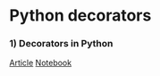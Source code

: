 # Python decorators

### 1) Decorators in Python
[Article](https://jayashree8.medium.com/decorators-in-python-10ec57cff6be)
[Notebook](https://github.com/jayashree8/Python_guide/blob/master/Python%20decorators/Decorators%20in%20Python.ipynb)